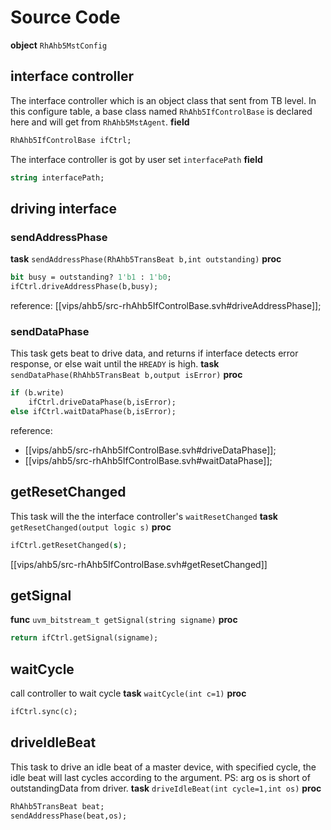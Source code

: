 # Source Code
**object** `RhAhb5MstConfig`

## interface controller
The interface controller which is an object class that sent from TB level. In this configure table, a base class named `RhAhb5IfControlBase` is declared here and will get from `RhAhb5MstAgent`.
**field**
```systemverilog
RhAhb5IfControlBase ifCtrl;
```
The interface controller is got by user set `interfacePath`
**field**
```systemverilog
string interfacePath;
```

## driving interface
### sendAddressPhase
**task** `sendAddressPhase(RhAhb5TransBeat b,int outstanding)`
**proc**
```systemverilog
bit busy = outstanding? 1'b1 : 1'b0;
ifCtrl.driveAddressPhase(b,busy);
```
reference: [[vips/ahb5/src-rhAhb5IfControlBase.svh#driveAddressPhase]];
### sendDataPhase
This task gets beat to drive data, and returns if interface detects error response, or else wait until the `HREADY` is high.
**task** `sendDataPhase(RhAhb5TransBeat b,output isError)`
**proc**
```systemverilog
if (b.write)
	ifCtrl.driveDataPhase(b,isError);
else ifCtrl.waitDataPhase(b,isError);
```
reference:
- [[vips/ahb5/src-rhAhb5IfControlBase.svh#driveDataPhase]];
- [[vips/ahb5/src-rhAhb5IfControlBase.svh#waitDataPhase]];

## getResetChanged
This task will the the interface controller's `waitResetChanged`
**task** `getResetChanged(output logic s)`
**proc**
```systemverilog
ifCtrl.getResetChanged(s);
```
[[vips/ahb5/src-rhAhb5IfControlBase.svh#getResetChanged]]


## getSignal
**func** `uvm_bitstream_t getSignal(string signame)`
**proc**
```systemverilog
return ifCtrl.getSignal(signame);
```
## waitCycle
call controller to wait cycle
**task** `waitCycle(int c=1)`
**proc**
```systemverilog
ifCtrl.sync(c);
```
## driveIdleBeat
This task to drive an idle beat of a master device, with specified cycle, the idle beat will last cycles according to the argument.
PS: arg os is short of outstandingData from driver.
**task** `driveIdleBeat(int cycle=1,int os)`
**proc**
```systemverilog
RhAhb5TransBeat beat;
sendAddressPhase(beat,os);
```